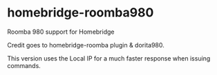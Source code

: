 # homebridge-roomba980
Roomba 980 support for Homebridge

Credit goes to homebridge-roomba plugin & dorita980. 

This version uses the Local IP for a much faster response when issuing commands.
